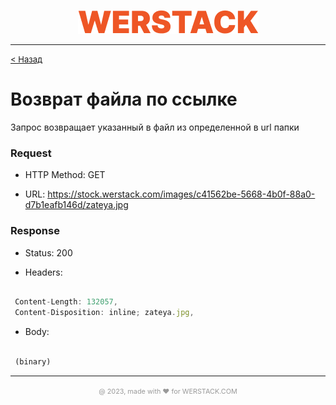 <p align="center">
  <img src="./WERSTACK.png" alt="WERSTACK-PLATFORM">
</p>

---

<font size="2"><a href="../README.md">< Назад</a></font>

# Возврат файла по ссылке

Запрос возвращает указанный в файл из определенной в url папки

### Request

 + HTTP Method: GET
 
 + URL: https://stock.werstack.com/images/c41562be-5668-4b0f-88a0-d7b1eafb146d/zateya.jpg

### Response

 + Status: 200

 + Headers: 
 ```javascript

  Content-Length: 132057,
  Content-Disposition: inline; zateya.jpg,

 ```

 + Body:
 ```javascript

  (binary)

```
---

<p align="center">
  <font size="2" color="#999999"><small>@ 2023, made with ❤ for WERSTACK.COM</small></font>
</p>